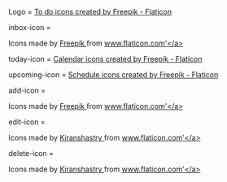 Logo = <a href="https://www.flaticon.com/free-icons/to-do" title="to do icons">To do icons created by Freepik - Flaticon</a>

inbox-icon = <div> Icons made by <a href="https://www.freepik.com" title="Freepik"> Freepik </a> from <a href="https://www.flaticon.com/" title="Flaticon">www.flaticon.com'</a></div>

today-icon = <a href="https://www.flaticon.com/free-icons/calendar" title="calendar icons">Calendar icons created by Freepik - Flaticon</a>

upcoming-icon = <a href="https://www.flaticon.com/free-icons/schedule" title="schedule icons">Schedule icons created by Freepik - Flaticon</a>

add-icon = <div> Icons made by <a href="https://www.freepik.com" title="Freepik"> Freepik </a> from <a href="https://www.flaticon.com/" title="Flaticon">www.flaticon.com'</a></div>

edit-icon = <div> Icons made by <a href="https://www.flaticon.com/authors/kiranshastry" title="Kiranshastry"> Kiranshastry </a> from <a href="https://www.flaticon.com/" title="Flaticon">www.flaticon.com'</a></div>

delete-icon = <div> Icons made by <a href="https://www.flaticon.com/authors/kiranshastry" title="Kiranshastry"> Kiranshastry </a> from <a href="https://www.flaticon.com/" title="Flaticon">www.flaticon.com'</a></div>